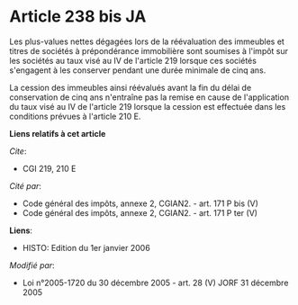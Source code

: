 # Article 238 bis JA

Les plus-values nettes dégagées lors de la réévaluation des immeubles et titres de sociétés à prépondérance immobilière sont
soumises à l'impôt sur les sociétés au taux visé au IV de l'article 219 lorsque ces sociétés s'engagent à les conserver
pendant une durée minimale de cinq ans.

La cession des immeubles ainsi réévalués avant la fin du délai de conservation de cinq ans n'entraîne pas la remise en cause
de l'application du taux visé au IV de l'article 219 lorsque la cession est effectuée dans les conditions prévues à l'article
210 E.

**Liens relatifs à cet article**

_Cite_:

  - CGI 219, 210 E

_Cité par_:

  - Code général des impôts, annexe 2, CGIAN2. - art. 171 P bis (V)
  - Code général des impôts, annexe 2, CGIAN2. - art. 171 P ter (V)

**Liens**:

  - HISTO: Edition du 1er janvier 2006

_Modifié par_:

  - Loi n°2005-1720 du 30 décembre 2005 - art. 28 (V) JORF 31 décembre 2005
